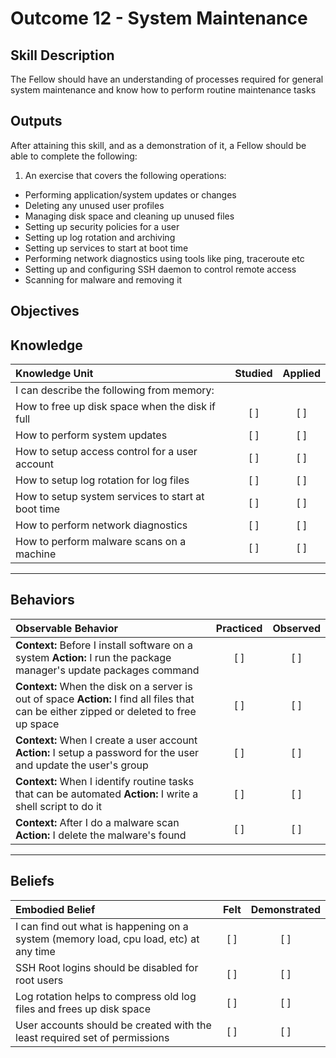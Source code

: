# Outcome 12 - System Maintenance

Skill Description
-----------------
The Fellow should have an understanding of processes required for general system maintenance and know how to perform routine maintenance tasks


Outputs
-------
After attaining this skill, and as a demonstration of it, a Fellow should be able to complete the following:

1. An exercise that covers the following operations:
  - Performing application/system updates or changes
  - Deleting any unused user profiles
  - Managing disk space and cleaning up unused files
  - Setting up security policies for a user
  - Setting up log rotation and archiving
  - Setting up services to start at boot time
  - Performing network diagnostics using tools like ping, traceroute etc
  - Setting up and configuring SSH daemon to control remote access
  - Scanning for malware and removing it



**Objectives**
--------------


## **Knowledge**

| Knowledge Unit   |      Studied      | Applied |
|:-----------------|:-----------------:|:---------:|
| I can describe the following from memory: | | |
| How to free up disk space when the disk if full | [ ] | [ ] |
| How to perform system updates | [ ] | [ ] |
| How to setup access control for a user account | [ ] | [ ] |
| How to setup log rotation for log files | [ ] | [ ] |
| How to setup system services to start at boot time | [ ] | [ ] |
| How to perform network diagnostics | [ ] | [ ] |
| How to perform malware scans on a machine | [ ] | [ ] |


----------------


## **Behaviors**

| Observable Behavior   |      Practiced      | Observed |
|:----------------------|:------------------:|:--------:|
| **Context:** Before I install software on a system **Action:** I run the package manager's update packages command | [ ] | [ ]  |
| **Context:** When the disk on a server is out of space **Action:** I find all files that can be either zipped or deleted to free up space | [ ] | [ ]  |
| **Context:** When I create a user account **Action:** I setup a password for the user and update the user's group | [ ] | [ ] | 
| **Context:** When I identify routine tasks that can be automated **Action:** I write a shell script to do it | [ ] | [ ] | 
| **Context:** After I do a malware scan **Action:** I delete the malware's found | [ ] | [ ] | 


--------------


## **Beliefs**

| Embodied Belief   |      Felt      | Demonstrated |
|:------------------|:--------------:|:------------:|
| I can find out what is happening on a system (memory load, cpu load, etc) at any time | [ ] | [ ] |
| SSH Root logins should be disabled for root users | [ ] | [ ] |
| Log rotation helps to compress old log files and frees up disk space | [ ] | [ ] |
| User accounts should be created with the least required set of permissions | [ ] | [ ] |
